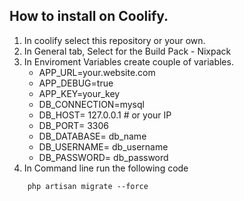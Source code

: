 ## How to install on Coolify.

1. In coolify select this repository or your own.
2. In General tab, Select for the Build Pack - Nixpack
3. In Enviroment Variables create couple of variables.
      - APP_URL=your.website.com
      - APP_DEBUG=true
      - APP_KEY=your_key
      - DB_CONNECTION=mysql
      - DB_HOST= 127.0.0.1 # or your IP
      - DB_PORT= 3306
      - DB_DATABASE= db_name
      - DB_USERNAME= db_username
      - DB_PASSWORD= db_password
4. In Command line run the following code
```
    php artisan migrate --force
```